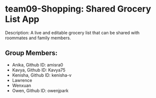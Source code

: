 # team09-Shopping: Shared Grocery List App

Description: A live and editable grocery list that can be shared with roommates and family members.

## Group Members: ##
- Anika, Github ID: amisra0
- Kavya, Github ID: Kavya75
- Kenisha, Github ID: kenisha-v
- Lawrence
- Wenxuan
- Owen, Github ID: owenjpark
